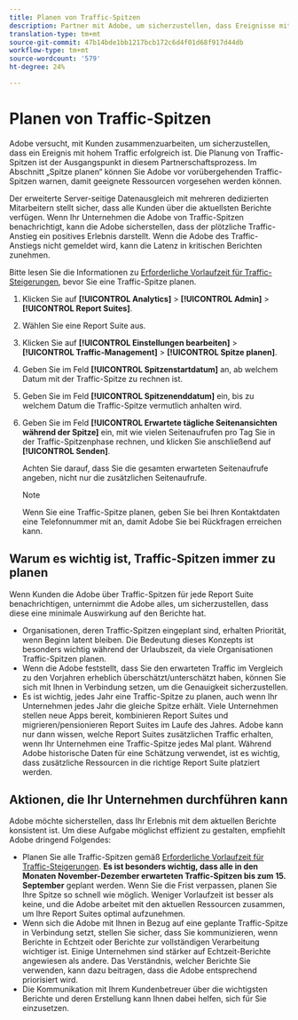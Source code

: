 ```yaml
---
title: Planen von Traffic-Spitzen
description: Partner mit Adobe, um sicherzustellen, dass Ereignisse mit hohem Traffic keine Latenz erleben.
translation-type: tm+mt
source-git-commit: 47b14bde1bb1217bcb172c6d4f01d68f917d44db
workflow-type: tm+mt
source-wordcount: '579'
ht-degree: 24%

---
```



# Planen von Traffic-Spitzen

Adobe versucht, mit Kunden zusammenzuarbeiten, um sicherzustellen, dass ein Ereignis mit hohem Traffic erfolgreich ist. Die Planung von Traffic-Spitzen ist der Ausgangspunkt in diesem Partnerschaftsprozess. Im Abschnitt „Spitze planen“ können Sie Adobe vor vorübergehenden Traffic-Spitzen warnen, damit geeignete Ressourcen vorgesehen werden können.

Der erweiterte Server-seitige Datenausgleich mit mehreren dedizierten Mitarbeitern stellt sicher, dass alle Kunden über die aktuellsten Berichte verfügen. Wenn Ihr Unternehmen die Adobe von Traffic-Spitzen benachrichtigt, kann die Adobe sicherstellen, dass der plötzliche Traffic-Anstieg ein positives Erlebnis darstellt. Wenn die Adobe des Traffic-Anstiegs nicht gemeldet wird, kann die Latenz in kritischen Berichten zunehmen.

Bitte lesen Sie die Informationen zu [Erforderliche Vorlaufzeit für Traffic-Steigerungen](/help/admin/c-traffic-management/traffic-lead-time.md), bevor Sie eine Traffic-Spitze planen.

1. Klicken Sie auf **[!UICONTROL Analytics]** > **[!UICONTROL Admin]** > **[!UICONTROL Report Suites]**.
1. Wählen Sie eine Report Suite aus.
1. Klicken Sie auf **[!UICONTROL Einstellungen bearbeiten]** > **[!UICONTROL Traffic-Management]** > **[!UICONTROL Spitze planen]**.
1. Geben Sie im Feld **[!UICONTROL Spitzenstartdatum]** an, ab welchem Datum mit der Traffic-Spitze zu rechnen ist.
1. Geben Sie im Feld **[!UICONTROL Spitzenenddatum]** ein, bis zu welchem Datum die Traffic-Spitze vermutlich anhalten wird.
1. Geben Sie im Feld **[!UICONTROL Erwartete tägliche Seitenansichten während der Spitze]** ein, mit wie vielen Seitenaufrufen pro Tag Sie in der Traffic-Spitzenphase rechnen, und klicken Sie anschließend auf **[!UICONTROL Senden]**.

   Achten Sie darauf, dass Sie die gesamten erwarteten Seitenaufrufe angeben, nicht nur die zusätzlichen Seitenaufrufe.

   >[!NOTE]
   >
   >Wenn Sie eine Traffic-Spitze planen, geben Sie bei Ihren Kontaktdaten eine Telefonnummer mit an, damit Adobe Sie bei Rückfragen erreichen kann.

## Warum es wichtig ist, Traffic-Spitzen immer zu planen

Wenn Kunden die Adobe über Traffic-Spitzen für jede Report Suite benachrichtigen, unternimmt die Adobe alles, um sicherzustellen, dass diese eine minimale Auswirkung auf den Berichte hat.

* Organisationen, deren Traffic-Spitzen eingeplant sind, erhalten Priorität, wenn Beginn latent bleiben. Die Bedeutung dieses Konzepts ist besonders wichtig während der Urlaubszeit, da viele Organisationen Traffic-Spitzen planen.
* Wenn die Adobe feststellt, dass Sie den erwarteten Traffic im Vergleich zu den Vorjahren erheblich überschätzt/unterschätzt haben, können Sie sich mit Ihnen in Verbindung setzen, um die Genauigkeit sicherzustellen.
* Es ist wichtig, jedes Jahr eine Traffic-Spitze zu planen, auch wenn Ihr Unternehmen jedes Jahr die gleiche Spitze erhält. Viele Unternehmen stellen neue Apps bereit, kombinieren Report Suites und migrieren/pensionieren Report Suites im Laufe des Jahres. Adobe kann nur dann wissen, welche Report Suites zusätzlichen Traffic erhalten, wenn Ihr Unternehmen eine Traffic-Spitze jedes Mal plant. Während Adobe historische Daten für eine Schätzung verwendet, ist es wichtig, dass zusätzliche Ressourcen in die richtige Report Suite platziert werden.

## Aktionen, die Ihr Unternehmen durchführen kann

Adobe möchte sicherstellen, dass Ihr Erlebnis mit dem aktuellen Berichte konsistent ist. Um diese Aufgabe möglichst effizient zu gestalten, empfiehlt Adobe dringend Folgendes:

* Planen Sie alle Traffic-Spitzen gemäß [Erforderliche Vorlaufzeit für Traffic-Steigerungen](traffic-lead-time.md). **Es ist besonders wichtig, dass alle in den Monaten November-Dezember erwarteten Traffic-Spitzen bis zum 15. September** geplant werden. Wenn Sie die Frist verpassen, planen Sie Ihre Spitze so schnell wie möglich. Weniger Vorlaufzeit ist besser als keine, und die Adobe arbeitet mit den aktuellen Ressourcen zusammen, um Ihre Report Suites optimal aufzunehmen.
* Wenn sich die Adobe mit Ihnen in Bezug auf eine geplante Traffic-Spitze in Verbindung setzt, stellen Sie sicher, dass Sie kommunizieren, wenn Berichte in Echtzeit oder Berichte zur vollständigen Verarbeitung wichtiger ist. Einige Unternehmen sind stärker auf Echtzeit-Berichte angewiesen als andere. Das Verständnis, welcher Berichte Sie verwenden, kann dazu beitragen, dass die Adobe entsprechend priorisiert wird.
* Die Kommunikation mit Ihrem Kundenbetreuer über die wichtigsten Berichte und deren Erstellung kann Ihnen dabei helfen, sich für Sie einzusetzen.
